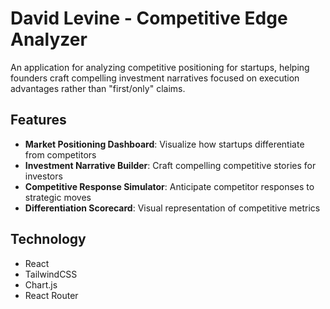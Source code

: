 # David Levine - Competitive Edge Analyzer

An application for analyzing competitive positioning for startups, helping founders craft compelling investment narratives focused on execution advantages rather than "first/only" claims.

## Features

- **Market Positioning Dashboard**: Visualize how startups differentiate from competitors
- **Investment Narrative Builder**: Craft compelling competitive stories for investors
- **Competitive Response Simulator**: Anticipate competitor responses to strategic moves
- **Differentiation Scorecard**: Visual representation of competitive metrics

## Technology

- React
- TailwindCSS
- Chart.js
- React Router